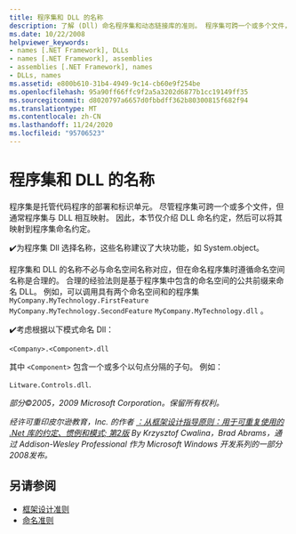 ```yaml
---
title: 程序集和 DLL 的名称
description: 了解 (Dll) 命名程序集和动态链接库的准则。 程序集可跨一个或多个文件，但它通常与 DLL 相互映射。
ms.date: 10/22/2008
helpviewer_keywords:
- names [.NET Framework], DLLs
- names [.NET Framework], assemblies
- assemblies [.NET Framework], names
- DLLs, names
ms.assetid: e800b610-31b4-4949-9c14-cb60e9f254be
ms.openlocfilehash: 95a90ff66ffc9f2a5a3202d6877b1cc19149ff35
ms.sourcegitcommit: d8020797a6657d0fbbdff362b80300815f682f94
ms.translationtype: MT
ms.contentlocale: zh-CN
ms.lasthandoff: 11/24/2020
ms.locfileid: "95706523"
---
```

# <a name="names-of-assemblies-and-dlls"></a>程序集和 DLL 的名称

程序集是托管代码程序的部署和标识单元。 尽管程序集可跨一个或多个文件，但通常程序集与 DLL 相互映射。 因此，本节仅介绍 DLL 命名约定，然后可以将其映射到程序集命名约定。

 ✔️为程序集 Dll 选择名称，这些名称建议了大块功能，如 System.object。

 程序集和 DLL 的名称不必与命名空间名称对应，但在命名程序集时遵循命名空间名称是合理的。 合理的经验法则是基于程序集中包含的命名空间的公共前缀来命名 DLL。 例如，可以调用具有两个命名空间和的程序集 `MyCompany.MyTechnology.FirstFeature` `MyCompany.MyTechnology.SecondFeature` `MyCompany.MyTechnology.dll` 。

 ✔️考虑根据以下模式命名 Dll：

 `<Company>.<Component>.dll`

 其中 `<Component>` 包含一个或多个以句点分隔的子句。 例如：

 `Litware.Controls.dll`.

 *部分©2005，2009 Microsoft Corporation。保留所有权利。*

 *经许可重印皮尔逊教育，Inc. 的作者 [：从框架设计指导原则：用于可重复使用的 .Net 库的约定、惯例和模式; 第2版](https://www.informit.com/store/framework-design-guidelines-conventions-idioms-and-9780321545619) By Krzysztof Cwalina，Brad Abrams，通过 Addison-Wesley Professional 作为 Microsoft Windows 开发系列的一部分2008发布。*

## <a name="see-also"></a>另请参阅

- [框架设计准则](index.md)
- [命名准则](naming-guidelines.md)
